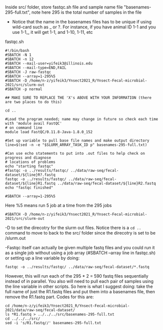Inside src/ folder, store fastqc.sh file and sample name file "basenames-295-full.txt", note here 295 is the total number of samples in the file

- Notice that the name in the basenames files has to be unique if using wild-card such as _ or ?.
  For instance, if you have animal ID 1-1 and you use 1-1_, it will get 1-1, and 1-10, 1-11, etc

fastqc.sh

```
#!/bin/bash
#SBATCH -N 1
#SBATCH -n 12
#SBATCH --mail-user=yifeik3@illinois.edu
#SBATCH --mail-type=END,FAIL
#SBATCH -J raw-fastqc
#SBATCH --array=1-295%5
#SBATCH -D /home/n-z/yifeik3/Ynsect2021_R/Ynsect-Fecal-microbial-2021/src/slurm-out
#SBATCH -p normal

## MAKE SURE TO REPLACE THE 'X's ABOVE WITH YOUR INFORMATION (there are two places to do this)

cd ..

#Load the program needed; name may change in future so check each time with 'module avail FastQC'
# on command line
module load FastQC/0.11.8-Java-1.8.0_152

#Set up variable to pull base file names and make output directory
line=$(sed -n -e "$SLURM_ARRAY_TASK_ID p" basenames-295-full.txt)

#Can use echo statements to put into .out files to help check on progress and diagnose
# locations of problems
echo "starting fastqc"
#fastqc -o ../results/fastqc/ ../data/raw-seq/fecal-dataset/${line}R?.fastq
fastqc -o ../results/fastqc/ ../data/raw-seq/fecal-dataset/${line}R1.fastq ../data/raw-seq/fecal-dataset/${line}R2.fastq
echo "fastqc finished"

```

```
#SBATCH --array=1-295%5
```

Here %5 means run 5 job at a time from the 295 jobs

```
#SBATCH -D /home/n-z/yifeik3/Ynsect2021_R/Ynsect-Fecal-microbial-2021/src/slurm-out
```

-D to set the direcotry for the slurm out files. Notice there is a `cd ..` command to move to back to the src/ folder since the direcotry is set to be /slurm.out

-Fastqc itself can actually be given multiple fastq files and you could run it as a single job without using a job array (#SBATCH –array line in fastqc.sh) or setting up a line variable by doing:

`fastqc -o ../results/fastqc/ ../data/raw-seq/fecal-dataset/*.fastq`

However, this will run each of the 295 \* 2 = 590 fastq files sequentially instead of in parallel. You also will need to pull each pair of samples using the line variable in other scripts. So here is what I suggest doing: take the full name of just the R1.fastq files and put them into a basenames file, then remove the R1.fastq part. Codes for this are:

```
cd /home/n-z/yifeik3/Ynsect2021_R/Ynsect-Fecal-microbial-2021/data/raw-seq/fecal-dataset/
ls *R1.fastq > ../../../src/basenames-295-full.txt
cd ../../../src/
sed -i 's/R1.fastq//' basenames-295-full.txt
```
